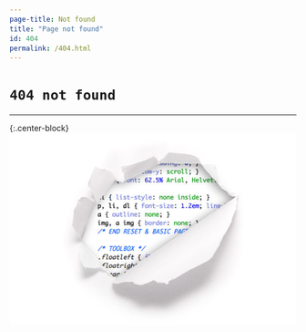 ```yaml
---
page-title: Not found
title: "Page not found"
id: 404
permalink: /404.html
---
```

# `404 not found`
---
{:.center-block}
![404_not_found](/img/404_not_found.jpg)
